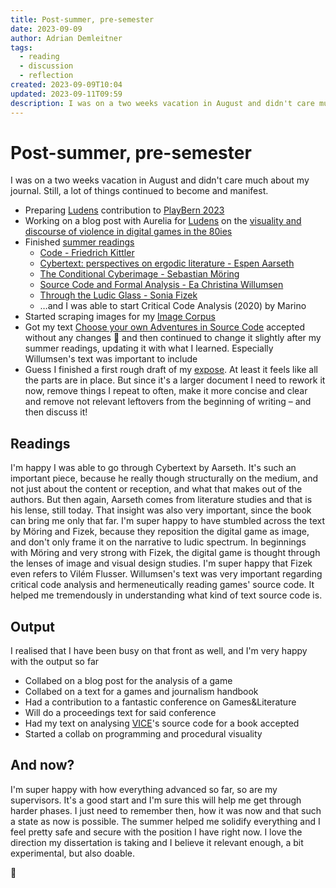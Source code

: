 ```yaml
---
title: Post-summer, pre-semester
date: 2023-09-09
author: Adrian Demleitner
tags:
  - reading
  - discussion
  - reflection
created: 2023-09-09T10:04
updated: 2023-09-11T09:59
description: I was on a two weeks vacation in August and didn't care much about my journal. Still, a lot of things continued to become and manifest.
---
```

# Post-summer, pre-semester
I was on a two weeks vacation in August and didn't care much about my journal. Still, a lot of things continued to become and manifest.

- Preparing [Ludens](notes/Confederatio%20Ludens.md) contribution to [PlayBern 2023](https://playbern.ch/)
- Working on a blog post with Aurelia for [Ludens](notes/Confederatio%20Ludens.md) on the [visuality and discourse of violence in digital games in the 80ies](notes/Bare%20Chested%20Men.md)
- Finished [summer readings](notes/Literature.md)
	- [Code - Friedrich Kittler](literature/fullerSoftwareStudiesLexicon2008.md)
	- [Cybertext: perspectives on ergodic literature - Espen Aarseth](literature/aarsethCybertextPerspectivesErgodic1997.md)
	- [The Conditional Cyberimage - Sebastian Möring](literature/gerlingScreenImagesInGame2022.md)
	- [Source Code and Formal Analysis -  Ea Christina Willumsen](literature/willumsenSourceCodeFormal2016.md)
	- [Through the Ludic Glass - Sonia Fizek](literature/fizekLudicGlassMaking2022.md)
	- …and I was able to start Critical Code Analysis (2020) by Marino 
- Started scraping images for my [Image Corpus](notes/Image%20Corpus.md)
- Got my text [Choose your own Adventures in Source Code](output/game_science/choose_your_own_adventures_in_source_code.md) accepted without any changes 👀 and then continued to change it slightly after my summer readings, updating it with what I learned. Especially Willumsen's text was important to include
- Guess I finished a first rough draft of my [expose](output/expose.md). At least it feels like all the parts are in place. But since it's a larger document I need to rework it now, remove things I repeat to often, make it more concise and clear and remove not relevant leftovers from the beginning of writing – and then discuss it!

## Readings
I'm happy I was able to go through Cybertext by Aarseth. It's such an important piece, because he really though structurally on the medium, and not just about the content or reception, and what that makes out of the authors. But then again, Aarseth comes from literature studies and that is his lense, still today. That insight was also very important, since the book can bring me only that far. I'm super happy to have stumbled across the text by Möring and Fizek, because they reposition the digital game as image, and don't only frame it on the narrative to ludic spectrum. In beginnings with Möring and very strong with Fizek, the digital game is thought through the lenses of image and visual design studies. I'm super happy that Fizek even refers to Vilém Flusser. Willumsen's text was very important regarding critical code analysis and hermeneutically reading games' source code. It helped me tremendously in understanding what kind of text source code is.

## Output
I realised that I have been busy on that front as well, and I'm very happy with the output so far

- Collabed on a blog post for the analysis of a game
- Collabed on a text for a games and journalism handbook
- Had a contribution to a fantastic conference on Games&Literature
- Will do a proceedings text for said conference
- Had my text on analysing [VICE](notes/VICE.md)'s source code for a book accepted
- Started a collab on programming and procedural visuality

## And now?
I'm super happy with how everything advanced so far, so are my supervisors. It's a good start and I'm sure this will help me get through harder phases. I just need to remember then, how it was now and that such a state as now is possible. The summer helped me solidify everything and I feel pretty safe and secure with the position I have right now. I love the direction my dissertation is taking and I believe it relevant enough, a bit experimental, but also doable.

💖